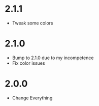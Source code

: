 # 2.1.1
- Tweak some colors

# 2.1.0
- Bump to 2.1.0 due to my incompetence
- Fix color issues

# 2.0.0
- Change Everything
